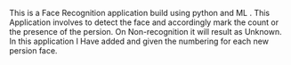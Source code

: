 This is a Face Recognition application build using python and ML .
This Application involves to detect the face and accordingly mark the count or the presence of the persion.
On Non-recognition it will result as Unknown.
In this application I Have added and given the numbering for each new persion face.
